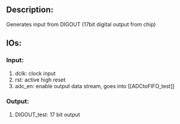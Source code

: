 ## Description:
Generates input from DIGOUT (17bit digital output from chip)

## IOs:
### Input:
1. dclk: clock input
2. rst: active high reset
3. adc_en: enable output data stream, goes into [[ADCtoFIFO_test]]
### Output:
1. DIGOUT_test: 17 bit output